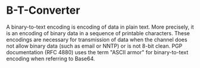 # B-T-Converter
A binary-to-text encoding is encoding of data in plain text. More precisely, it is an encoding of binary data in a sequence of printable characters. These encodings are necessary for transmission of data when the channel does not allow binary data (such as email or NNTP) or is not 8-bit clean. PGP documentation (RFC 4880) uses the term "ASCII armor" for binary-to-text encoding when referring to Base64. 
